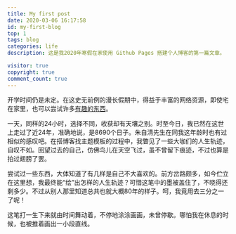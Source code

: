 ```yaml
---
title: My first post
date: 2020-03-06 16:17:58
id: my-first-blog
top: 1
tags: blog
categories: life
description: 这是我2020年寒假在家使用 Github Pages 搭建个人博客的第一篇文章。

visitor: true
copyright: true
comment_count: true
---
```


开学时间仍是未定。在这史无前例的漫长假期中，得益于丰富的网络资源，即使宅在家里，也可以尝试许多[有趣的东西](https://www.cxyxiaowu.com/6407.html)。

一天，同样的24小时，选择不同，收获却有天壤之别。时至今日，我已然在这世上走过了近24年，准确地说，是8690个日子。朱自清先生在同我这年龄时也有过相似的感叹吧。在搭博客找主题模板的过程中，我瞥见了一些大咖们的人生轨迹，自叹不如。回望过去的自己，仿佛鸟儿在天空飞过，虽不曾留下痕迹，不过也算是拍过翅膀了罢。

尝试过一些东西，大体知道了有几样是自己不大喜欢的。前方岔路颇多，如今伫立在这里想，我最终能“绘”出怎样的人生轨迹？可惜这笔中的墨被盖住了，不晓得还剩多少。不过从别人那里知道总共也就大概80年的样子。呵，我竟用去三分之一了呢！

这笔打一生下来就由时间舞动着，不停地涂涂画画，未曾停歇。哪怕我在休息的时候，也被推着画出一小段直线。


